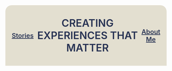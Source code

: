 <style>
header {
  max-width: 1200px;
  margin: auto;
  margin-bottom: 0;
  background-color: #E3DFD0;
  top: 20px;
  display: flex;
  justify-content: space-between;
  align-items: center;
  padding: 5px 10px;
  border-top-left-radius: 20px;
  border-top-right-radius: 20px;
}

header a {
  font-weight: 600;
  color: #273253;
}
.display {
    font-size: .75rem;
    text-transform: uppercase;
    font-weight: 600;
    color: #273253;
  }
@media (min-width: 800px){
  .display {
    font-size: 2rem;
  }
  header {
    padding: 5px 20px;
  }
  header a {
    font-size: 1.25rem;
  }
}
</style>
<header>
<a href="/stories"> Stories </a>
<p class="display">Creating Experiences that Matter </p>
<a href="/about"> About Me </a>
</header>